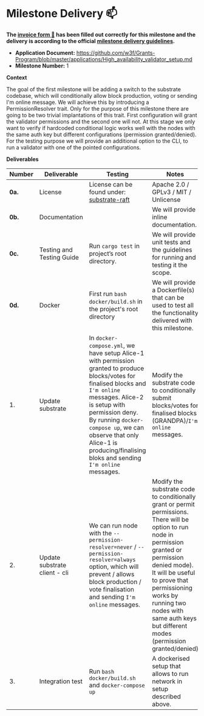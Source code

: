 # Milestone Delivery :mailbox:



**The [invoice form :pencil:](https://docs.google.com/forms/d/e/1FAIpQLSfmNYaoCgrxyhzgoKQ0ynQvnNRoTmgApz9NrMp-hd8mhIiO0A/viewform) has been filled out correctly for this milestone and the delivery is according to the official [milestone delivery guidelines](https://github.com/w3f/Grants-Program/blob/master/docs/Support%20Docs/milestone-deliverables-guidelines.md).**  

* **Application Document:** https://github.com/w3f/Grants-Program/blob/master/applications/High_availability_validator_setup.md
* **Milestone Number:** 1

**Context** 

The goal of the first milestone will be adding a switch to the substrate codebase, which will conditionally allow block production, voting or sending I'm online message. We will achieve this by introducing a PermissionResolver trait. Only for the purpose of this milestone there are going to be two trivial implantations of this trait. First configuration will grant the validator permissions and the second one will not. At this stage we only want to verify if hardcoded conditional logic works well with the nodes with the same auth key but different configurations (permission granted/denied). For the testing purpose we will provide an additional option to the CLI, to run a validator with one of the pointed configurations.



**Deliverables**

| Number | Deliverable | Testing | Notes 
| ------------- | ------------- | ------------- | ------------- |
| **0a.** | License | License can be found under: [substrate-raft](https://github.com/bright/substrate-raft/blob/m1/LICENSE-GPL3)| Apache 2.0 / GPLv3 / MIT / Unlicense | |
| **0b.** | Documentation | | We will provide inline documentation.|
| **0c.** | Testing and Testing Guide | Run `cargo test` in project’s root directory. | We will provide unit tests and the guidelines for running and testing it the scope. |
| **0d.** | Docker | First run `bash docker/build.sh` in the project's root directory | We will provide a Dockerfile(s) that can be used to test all the functionality delivered with this milestone. |
| 1. | Update substrate | In `docker-compose.yml`, we have setup Alice-1 with permission granted to produce blocks/votes for finalised blocks and `I'm online` messages. Alice-2 is setup with permission deny. By running `docker-compose up`, we can observe that only Alice-1 is producing/finalising bloks and sending `I'm online` messages.   | Modify the substrate code to conditionally submit blocks/votes for finalised blocks (GRANDPA)/`I'm online` messages. |
| 2. | Update substrate client - cli | We can run node with the `--permission-resolver=never` / `--permission-resolver=always` option, which will prevent / allows block production / vote finalisation and sending `I'm online` messages. | Modify the substrate code to conditionally grant or permit permissions. There will be option to run node in permission granted or permission denied mode). It will be useful to prove that permissioning works by running two nodes with same auth keys but different modes (permission granted/denied) |
| 3. | Integration test | Run `bash docker/build.sh` and `docker-compose up`| A dockerised setup that allows to run network in setup described above. |

